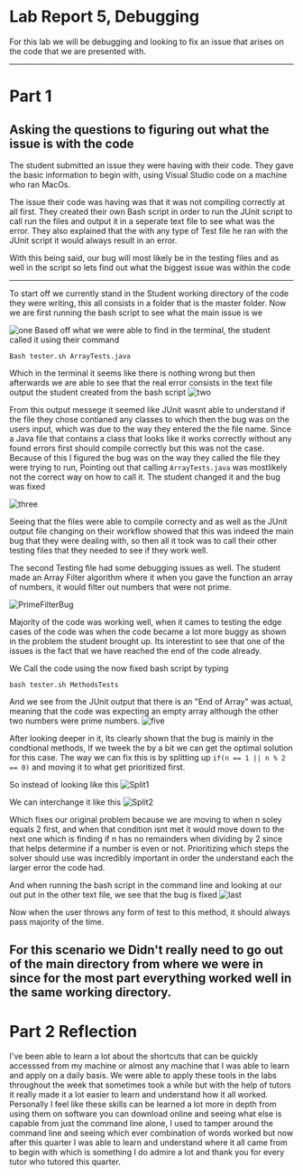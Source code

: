# Lab Report 5, Debugging

For this lab we will be debugging and looking to fix an issue that arises on the code that we are presented with. 

---

# Part 1 

## Asking the questions to figuring out what the issue is with the code

The student submitted an issue they were having with their code. They gave the basic information to begin with, using Visual Studio code on a machine who ran MacOs. 

The issue their code was having was that it was not compiling correctly at all first. They created their own Bash script in order to run the JUnit script to call run the files and output it in a seperate text file to see what was the error. They also explained that the with any type of Test file he ran with the JUnit script it would always result in an error. 

With this being said, our bug will most likely be in the testing files and as well in the script so lets find out what the biggest issue was within the code


---

To start off we currently stand in the Student working directory of the code they were writing, this all consists in a folder that is the master folder. Now we are first running the bash script to see what the main issue is we

![one](StudentScreenShotOfTerminal1.png)
Based off what we were able to find in the terminal, the student called it using their command 
```
Bash tester.sh ArrayTests.java
```
Which in the terminal it seems like there is nothing wrong but then afterwards we are able to see that the real error consists in the text file output the student created from the bash script
![two](OutputPage1.png)

From this output messege it seemed like JUnit wasnt able to understand if the file they chose contianed any classes to which then the bug was on the users input, which was due to the way they entered the the file name. Since a Java file that contains a class that looks like it works correctly without any found errors first should compile correctly but this was not the case. Because of this I figured the bug was on the way they called the file they were trying to run, Pointing out that calling  `ArrayTests.java` was mostlikely not the correct way on how to call it. The student changed it and the bug was fixed 

![three](WorkFlowOfStudent.png)

Seeing that the files were able to compile correcty  and as well as the JUnit output file changing on their workflow showed that this was indeed the main bug that they were dealing with, so then all it took was to call their other testing files that they needed to see if they work well.

The second Testing file had some debugging issues as well. The student made an Array Filter algorithm where it when you gave the function an array of numbers, it would filter out numbers that were not prime.

![PrimeFilterBug](PrimeFilterBug.png)

Majority of the code was working well, when it cames to testing the edge cases of the code was when the code became a lot more buggy as shown in the problem the student brought up. Its interestint to see that one of the issues is the fact that we have reached the end of the code already.

We Call the code using the now fixed bash script by typing 
``` 
bash tester.sh MethodsTests
```
And we see from the JUnit output that there is an "End of Array" was actual, meaning that the code was expecting an empty array although the other two numbers were prime numbers.
![five](JunitOutput2.png)

After looking deeper in it, Its clearly shown that the bug is mainly in the condtional methods, If we tweek the by a bit we can get the optimal solution for this case. The way we can fix this is by splitting up `if(n == 1 || n % 2 == 0)` and moving it to what get prioritized first.

So instead of looking like this
![Split1](Split1.png)

We can interchange it like this
![Split2](Split2.png)

Which fixes our original problem because we are moving to when n soley equals 2 first, and when that condition isnt met it would move down to the next one which is finding if n has no remainders when dividing by 2 since that helps determine if a number is even or not. Prioritizing which steps the solver should use was incredibly important in order the understand each the larger error the code had.

And when running the bash script in the command line and looking at our out put in the other text file, we see that the bug is fixed
![last](BugFix2.png)

Now when the user throws any form of test to this method, it should always pass majority of the time.

For this scenario we Didn't really need to go out of the main directory from where we were in since for the most part everything worked well in the same working directory.
---

# Part 2 Reflection

I've been able to learn a lot about the shortcuts that can be quickly accesssed from my machine or almost any machine that I was able to learn and apply on a daily basis. We were able to apply these tools in the labs throughout the week that sometimes took a while but with the help of tutors it really made it a lot easier to learn and understand how it all worked. Personally I feel like these skills can be learned a lot more in depth from using them on software you can download online and seeing what else is capable from just the command line alone, I used to tamper around the command line and seeing which ever combination of words worked but now after this quarter I was able to learn and understand where it all came from to begin with which is something I do admire a lot and thank you for every tutor who tutored this quarter.
